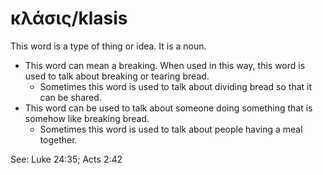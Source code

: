# κλάσις/klasis
This word is a type of thing or idea. It is a noun.

* This word can mean a breaking. When used in this way, this word is used to talk about breaking or tearing bread.
    * Sometimes this word is used to talk about dividing bread so that it can be shared.
* This word can be used to talk about someone doing something that is somehow like breaking bread.
    * Sometimes this word is used to talk about people having a meal together.

See: Luke 24:35; Acts 2:42
